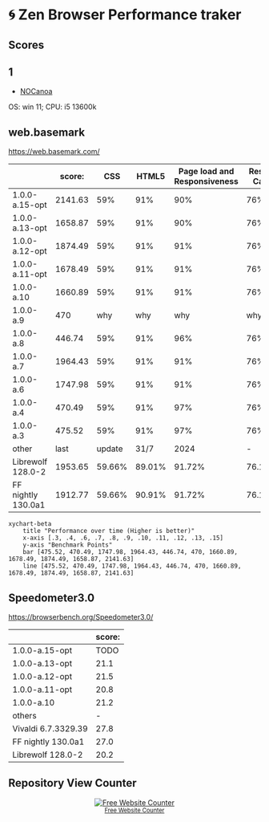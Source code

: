 # 🌀 Zen Browser Performance traker

## Scores 

## 1
- [NOCanoa](https://github.com/NOCanoa)

OS: win 11; CPU: i5 13600k

## web.basemark

https://web.basemark.com/

|           | score:  |CSS | HTML5 | Page load and Responsiveness | Resize Cap. |
|-----------|-----|-----|-------|------------------------------|-------------|
| 1.0.0-a.15-opt | 2141.63 | 59% | 91% | 90% | 76% |
| 1.0.0-a.13-opt | 1658.87 | 59% | 91% | 90% | 76% |
| 1.0.0-a.12-opt | 1874.49 | 59% | 91% | 91% | 76% |
| 1.0.0-a.11-opt | 1678.49 | 59% | 91% | 91% | 76% |
| 1.0.0-a.10 | 1660.89 | 59% | 91% | 91% | 76% |
| 1.0.0-a.9 | 470 |  why  | why  | why  | why  |
| 1.0.0-a.8 | 446.74  | 59% | 91%   | 96%                          | 76%         |
| 1.0.0-a.7 | 1964.43 | 59% | 91%   | 91%                          | 76%         |
| 1.0.0-a.6 | 1747.98 | 59% | 91%   | 91%                          | 76%         |
| 1.0.0-a.4 | 470.49  | 59% | 91%   | 97%                          | 76%         |
| 1.0.0-a.3 | 475.52  |59% | 91%   | 97%                          | 76%         |
| other | last | update | 31/7   | 2024                         | -        |
| Librewolf 128.0-2 | 1953.65 | 59.66% | 89.01%   | 91.72%                         | 76.12% |
| FF nightly 130.0a1 | 1912.77 | 59.66% | 90.91%   | 91.72%                         | 76.12% |


```mermaid
xychart-beta
    title "Performance over time (Higher is better)"
    x-axis [.3, .4, .6, .7, .8, .9, .10, .11, .12, .13, .15]
    y-axis "Benchmark Points"
    bar [475.52, 470.49, 1747.98, 1964.43, 446.74, 470, 1660.89, 1678.49, 1874.49, 1658.87, 2141.63]
    line [475.52, 470.49, 1747.98, 1964.43, 446.74, 470, 1660.89, 1678.49, 1874.49, 1658.87, 2141.63]
```

## Speedometer3.0

https://browserbench.org/Speedometer3.0/ 

|           | score:  |
|-----------|-----|
| 1.0.0-a.15-opt | TODO   |
| 1.0.0-a.13-opt | 21.1   |
| 1.0.0-a.12-opt | 21.5   |
| 1.0.0-a.11-opt | 20.8   |
| 1.0.0-a.10 | 21.2 |
| others| - |
| Vivaldi 6.7.3329.39| 27.8 |
| FF nightly 130.0a1 | 27.0 |
| Librewolf 128.0-2 | 20.2 |

## Repository View Counter

<div align='center'><a href='https://www.websitecounterfree.com'><img src='https://www.websitecounterfree.com/c.php?d=9&id=57772&s=40' border='0' alt='Free Website Counter'></a><br / ><small><a href='https://www.websitecounterfree.com' title="Free Website Counter">Free Website Counter</a></small></div>

